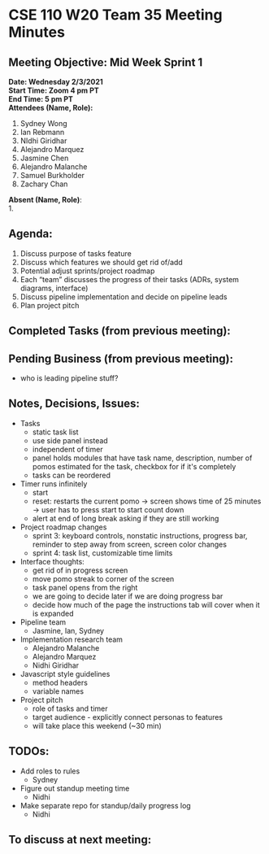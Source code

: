 # CSE 110 W20 Team 35 Meeting Minutes

## Meeting Objective: Mid Week Sprint 1

**Date: Wednesday 2/3/2021**  
**Start Time: Zoom 4 pm PT**  
**End Time: 5 pm PT**  
**Attendees (Name, Role):**  
1. Sydney Wong
2. Ian Rebmann
3. NIdhi Giridhar
4. Alejandro Marquez
5. Jasmine Chen
6. Alejandro Malanche
7. Samuel Burkholder
8. Zachary Chan

**Absent (Name, Role)**:  
1. 

## Agenda: 
1. Discuss purpose of tasks feature
2. Discuss which features we should get rid of/add
3. Potential adjust sprints/project roadmap
4. Each “team” discusses the progress of their tasks (ADRs, system diagrams, interface)
5. Discuss pipeline implementation and decide on pipeline leads
6. Plan project pitch

## Completed Tasks (from previous meeting):

## Pending Business (from previous meeting):
  * who is leading pipeline stuff?

## Notes, Decisions, Issues: 
  * Tasks
    * static task list
    * use side panel instead
    * independent of timer
    * panel holds modules that have task name, description, number of pomos estimated for the task, checkbox for if it's completely
    * tasks can be reordered
  * Timer runs infinitely
    * start
    * reset: restarts the current pomo -> screen shows time of 25 minutes -> user has to press start to start count down
    * alert at end of long break asking if they are still working
  * Project roadmap changes
    * sprint 3: keyboard controls, nonstatic instructions, progress bar, reminder to step away from screen, screen color changes
    * sprint 4: task list, customizable time limits
  * Interface thoughts:
    * get rid of in progress screen
    * move pomo streak to corner of the screen
    * task panel opens from the right
    * we are going to decide later if we are doing progress bar
    * decide how much of the page the instructions tab will cover when it is expanded
  * Pipeline team
    * Jasmine, Ian, Sydney
  * Implementation research team
    * Alejandro Malanche
    * Alejandro Marquez
    * Nidhi Giridhar
  * Javascript style guidelines
    * method headers
    * variable names
  * Project pitch
    * role of tasks and timer
    * target audience - explicitly connect personas to features
    * will take place this weekend (~30 min)

## TODOs: 
  * Add roles to rules  
    * Sydney
  * Figure out standup meeting time
    * Nidhi
  * Make separate repo for standup/daily progress log
    * Nidhi

## To discuss at next meeting:





  